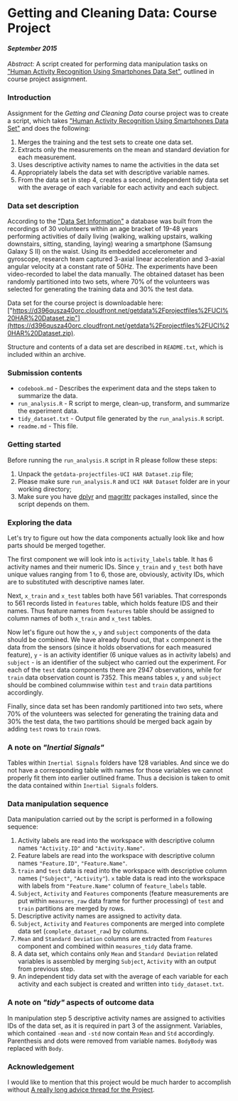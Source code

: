 # Getting and Cleaning Data: Course Project

#### *September 2015*

*Abstract:* A script created for performing data manipulation tasks on ["Human Activity Recognition Using Smartphones Data Set"](http://archive.ics.uci.edu/ml/datasets/Human+Activity+Recognition+Using+Smartphones), outlined in course project assignment.

### Introduction

Assignment for the *Getting and Cleaning Data* course project was to create a script, which takes ["Human Activity Recognition Using Smartphones Data Set"](http://archive.ics.uci.edu/ml/datasets/Human+Activity+Recognition+Using+Smartphones) and does the following:

1. Merges the training and the test sets to create one data set.
2. Extracts only the measurements on the mean and standard deviation for each measurement. 
3. Uses descriptive activity names to name the activities in the data set
4. Appropriately labels the data set with descriptive variable names. 
5. From the data set in step 4, creates a second, independent tidy data set with the average of each variable for each activity and each subject.

### Data set description

According to the ["Data Set Information"](http://archive.ics.uci.edu/ml/datasets/Human+Activity+Recognition+Using+Smartphones) a database was built from the recordings of 30 volunteers within an age bracket of 19-48 years performing activities of daily living (walking, walking upstairs, walking downstairs, sitting, standing, laying) wearing a smartphone (Samsung Galaxy S II) on the waist. Using its embedded accelerometer and gyroscope, research team captured 3-axial linear acceleration and 3-axial angular velocity at a constant rate of 50Hz. The experiments have been video-recorded to label the data manually. The obtained dataset has been randomly partitioned into two sets, where 70% of the volunteers was selected for generating the training data and 30% the test data. 

Data set for the course project is downloadable here: ["https://d396qusza40orc.cloudfront.net/getdata%2Fprojectfiles%2FUCI%20HAR%20Dataset.zip"](https://d396qusza40orc.cloudfront.net/getdata%2Fprojectfiles%2FUCI%20HAR%20Dataset.zip).

Structure and contents of a data set are described in `README.txt`, which is included within an archive.

### Submission contents

  - `codebook.md` - Describes the experiment data and the steps taken to summarize the data.
  - `run_analysis.R` - R script to merge, clean-up, transform, and summarize the experiment data.
  - `tidy_dataset.txt` - Output file generated by the `run_analysis.R` script.
  - `readme.md` - This file.

### Getting started

Before running the `run_analysis.R` script in R please follow these steps:

1. Unpack the `getdata-projectfiles-UCI HAR Dataset.zip` file;
2. Please make sure `run_analysis.R` and `UCI HAR Dataset` folder are in your working directory;
3. Make sure you have [dplyr](https://cran.r-project.org/web/packages/dplyr/index.html) and [magrittr](https://cran.r-project.org/web/packages/magrittr/index.html) packages installed, since the script depends on them.

### Exploring the data

Let's try to figure out how the data components actually look like and how parts should be merged together.

The first component we will look into is `activity_labels` table. It has 6 activity names and their numeric IDs. Since `y_train` and `y_test` both have unique values ranging from 1 to 6,  those are, obviously, activity IDs, which are to substituted with descriptive names later.

Next, `x_train` and `x_test` tables both have 561 variables. That corresponds to 561 records listed in `features` table, which holds feature IDS and their names. Thus feature names from `features` table should be assigned to column names of both `x_train` and `x_test` tables.

Now let's figure out how the `x`, `y` and `subject` components of the data should be combined. We have already found out, that `x` component is the data from the sensors (since it holds observations for each measured feature), `y` - is an activity identifier (6 unique values as in activity labels) and `subject` - is an identifier of the subject who carried out the experiment. For each of the `test` data components there are 2947 observations, while for `train` data observation count is 7352. This means tables `x`, `y` and `subject` should be  combined columnwise within `test` and `train` data partitions accordingly.

Finally, since data set has been randomly partitioned into two sets, where 70% of the volunteers was selected for generating the training data and 30% the test data, the two partitions should be merged back again by adding `test` rows to `train` rows.

### A note on *"Inertial Signals"*

Tables within `Inertial Signals` folders have 128 variables. And since we do not have a corresponding table with names for those variables we cannot properly fit them into earlier outlined frame. Thus a decision is taken to omit the data contained within `Inertial Signals` folders.

### Data manipulation sequence

Data manipulation carried out by the script is performed in a following sequence:

1. Activity labels are read into the workspace with descriptive  column names `"Activity.ID"` and `"Activity.Name"`.
2. Feature labels are read into the workspace with descriptive column names `"Feature.ID"`, `"Feature.Name"`.
3. `train` and `test` data is read into the workspace with descriptive column names (`"Subject"`, `"Activity"`). `x` table data is read into the workspace with labels from `"Feature.Name"` column of `feature_labels` table.
4. `Subject`, `Activity` and `Features` components (feature measurements are put within `measures_raw` data frame for further processing)  of `test` and `train` partitions are merged by rows.
5. Descriptive activity names are assigned to activity data.
6. `Subject`, `Activity` and `Features` components are merged into complete data set (`complete_dataset_raw`) by columns.
7. `Mean` and `Standard Deviation` columns are extracted from `Features` component and combined within `measures_tidy` data frame. 
8. A data set, which contains only `Mean` and `Standard Deviation` related variables is assembled by merging `Subject`, `Activity` with an output from previous step.
9. An independent tidy data set with the average of each variable for each activity and each subject is created and written into `tidy_dataset.txt`.

### A note on *"tidy"* aspects of outcome data

In manipulation step 5 descriptive activity names are assigned to activities IDs of the data set, as it is required in part 3 of the assignment. Variables, which contained `-mean` and `-std` now contain `Mean` and `Std` accordingly. Parenthesis and dots were removed from variable names. `BodyBody` was replaced with `Body`.


### Acknowledgement

I would like to mention that this project would be much harder to accomplish without [A really long advice thread for the Project](https://class.coursera.org/getdata-032/forum/thread?thread_id=26).

